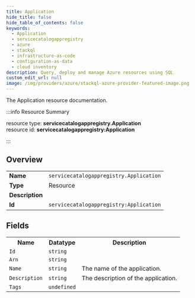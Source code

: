 ```yaml
---
title: Application
hide_title: false
hide_table_of_contents: false
keywords:
  - Application
  - servicecatalogappregistry
  - azure
  - stackql
  - infrastructure-as-code
  - configuration-as-data
  - cloud inventory
description: Query, deploy and manage Azure resources using SQL
custom_edit_url: null
image: /img/providers/azure/stackql-azure-provider-featured-image.png
---
```

The Application resource documentation.

:::info Resource Summary

<div class="row">
<div class="providerDocColumn">
<span>resource type:&nbsp;<b>servicecatalogappregistry.Application</b></span><br />
<span>resource id:&nbsp;<b>servicecatalogappregistry:Application</b></span><br />
</div>
</div>

:::

## Overview
<table><tbody>
<tr><td><b>Name</b></td><td><code>servicecatalogappregistry.Application</code></td></tr>
<tr><td><b>Type</b></td><td>Resource</td></tr>
<tr><td><b>Description</b></td><td></td></tr>
<tr><td><b>Id</b></td><td><code>servicecatalogappregistry:Application</code></td></tr>
</tbody></table>

## Fields
<table><tbody>
<tr><th>Name</th><th>Datatype</th><th>Description</th></tr>
<tr><td><code>Id</code></td><td><code>string</code></td><td></td></tr><tr><td><code>Arn</code></td><td><code>string</code></td><td></td></tr><tr><td><code>Name</code></td><td><code>string</code></td><td>The name of the application. </td></tr><tr><td><code>Description</code></td><td><code>string</code></td><td>The description of the application. </td></tr><tr><td><code>Tags</code></td><td><code>undefined</code></td><td></td></tr>
</tbody></table>